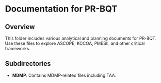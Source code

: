 # Documentation for PR-BQT

## Overview
This folder includes various analytical and planning documents for PR-BQT. Use these files to explore ASCOPE, KOCOA, PMESII, and other critical frameworks.

## Subdirectories
- **MDMP**: Contains MDMP-related files including TAA.
